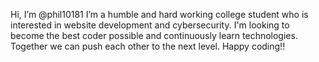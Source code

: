 Hi, I’m @phil10181
I’m a humble and hard working college student who is interested in website development and cybersecurity. 
I'm looking to become the best coder possible and continuously learn technologies. 
Together we can push each other to the next level. 
Happy coding!!
